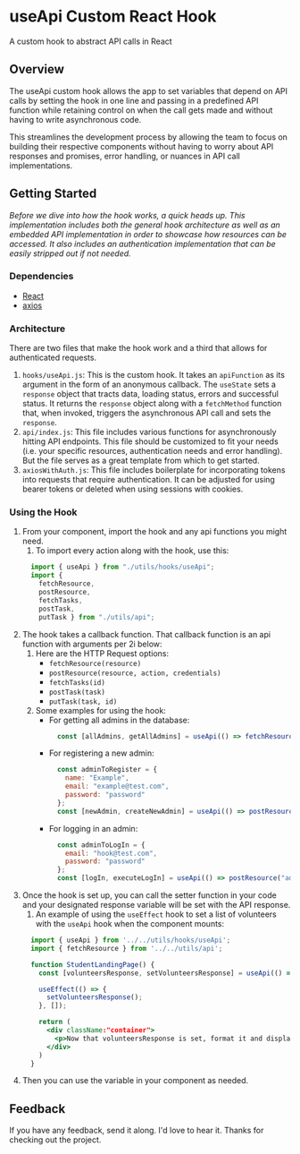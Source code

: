 # useApi Custom React Hook
A custom hook to abstract API calls in React

## Overview
The useApi custom hook allows the app to set variables that depend on API calls by setting the hook in one line and passing in a predefined API function while retaining control on when the call gets made and without having to write asynchronous code.

This streamlines the development process by allowing the team to focus on building their respective components without having to worry about API responses and promises, error handling, or nuances in API call implementations.

## Getting Started
*Before we dive into how the hook works, a quick heads up. This implementation includes both the general hook architecture as well as an embedded API implementation in order to showcase how resources can be accessed. It also includes an authentication implementation that can be easily stripped out if not needed.*

### Dependencies
* [React](https://reactjs.org/)
* [axios](https://reactjs.org/)

### Architecture
There are two files that make the hook work and a third that allows for authenticated requests.
1. `hooks/useApi.js`: This is the custom hook. It takes an `apiFunction` as its argument in the form of an anonymous callback. The `useState` sets a `response` object that tracts data, loading status, errors and successful status. It returns the `response` object along with a `fetchMethod` function that, when invoked, triggers the asynchronous API call and sets the `response`.
1. `api/index.js`: This file includes various functions for asynchronously hitting API endpoints. This file should be customized to fit your needs (i.e. your specific resources, authentication needs and error handling). But the file serves as a great template from which to get started. 
1. `axiosWithAuth.js`: This file includes boilerplate for incorporating tokens into requests that require authentication. It can be adjusted for using bearer tokens or deleted when using sessions with cookies.

### Using the Hook
1. From your component, import the hook and any api functions you might need.
    1. To import every action along with the hook, use this:
      ```jsx
        import { useApi } from "./utils/hooks/useApi";
        import {
          fetchResource,
          postResource,
          fetchTasks,
          postTask,
          putTask } from "./utils/api";
      ```
2. The hook takes a callback function. That callback function is an api function with arguments per 2i below:
    1. Here are the HTTP Request options:
        - `fetchResource(resource)`
        - `postResource(resource, action, credentials)`
        - `fetchTasks(id)`
        - `postTask(task)`
        - `putTask(task, id)`
    1. Some examples for using the hook:
        - For getting all admins in the database:
          ```jsx
            const [allAdmins, getAllAdmins] = useApi(() => fetchResource("admin"));
          ```
        - For registering a new admin:
          ```jsx
            const adminToRegister = {
              name: "Example",
              email: "example@test.com",
              password: "password"
            };
            const [newAdmin, createNewAdmin] = useApi(() => postResource("admin", "register", adminToRegister));
          ``` 
        - For logging in an admin:
          ```jsx
            const adminToLogIn = {
              email: "hook@test.com",
              password: "password"
            };
            const [logIn, executeLogIn] = useApi(() => postResource("admin", "login", adminToLogIn));
          ```
3. Once the hook is set up, you can call the setter function in your code and your designated response variable will be set with the API response.
    1. An example of using the `useEffect` hook to set a list of volunteers with the `useApi` hook when the component mounts:
      ```jsx
        import { useApi } from '../../utils/hooks/useApi';
        import { fetchResource } from '../../utils/api';

        function StudentLandingPage() {
          const [volunteersResponse, setVolunteersResponse] = useApi(() => fetchResource("volunteers"));

          useEffect(() => {
            setVolunteersResponse();
          }, []);

          return (
            <div className:"container">
              <p>Now that volunteersResponse is set, format it and display it!</p>
            </div>
          )
        }
      ```
4. Then you can use the variable in your component as needed.

## Feedback
If you have any feedback, send it along. I'd love to hear it. Thanks for checking out the project.


